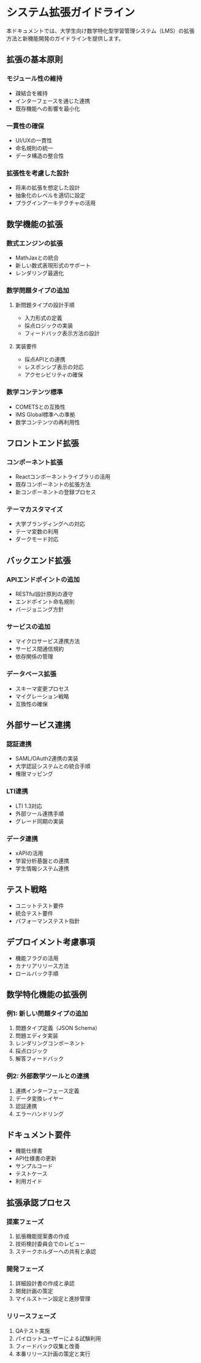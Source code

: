 # システム拡張ガイドライン

本ドキュメントでは、大学生向け数学特化型学習管理システム（LMS）の拡張方法と新機能開発のガイドラインを提供します。

## 拡張の基本原則

### モジュール性の維持

- 疎結合を維持
- インターフェースを通じた連携
- 既存機能への影響を最小化

### 一貫性の確保

- UI/UXの一貫性
- 命名規則の統一
- データ構造の整合性

### 拡張性を考慮した設計

- 将来の拡張を想定した設計
- 抽象化のレベルを適切に設定
- プラグインアーキテクチャの活用

## 数学機能の拡張

### 数式エンジンの拡張

- MathJaxとの統合
- 新しい数式表現形式のサポート
- レンダリング最適化

### 数学問題タイプの追加

1. 新問題タイプの設計手順
   - 入力形式の定義
   - 採点ロジックの実装
   - フィードバック表示方法の設計

2. 実装要件
   - 採点APIとの連携
   - レスポンシブ表示の対応
   - アクセシビリティの確保

### 数学コンテンツ標準

- COMETSとの互換性
- IMS Global標準への準拠
- 数学コンテンツの再利用性

## フロントエンド拡張

### コンポーネント拡張

- Reactコンポーネントライブラリの活用
- 既存コンポーネントの拡張方法
- 新コンポーネントの登録プロセス

### テーマカスタマイズ

- 大学ブランディングへの対応
- テーマ変数の利用
- ダークモード対応

## バックエンド拡張

### APIエンドポイントの追加

- RESTful設計原則の遵守
- エンドポイント命名規則
- バージョニング方針

### サービスの追加

- マイクロサービス連携方法
- サービス間通信規約
- 依存関係の管理

### データベース拡張

- スキーマ変更プロセス
- マイグレーション戦略
- 互換性の確保

## 外部サービス連携

### 認証連携

- SAML/OAuth2連携の実装
- 大学認証システムとの統合手順
- 権限マッピング

### LTI連携

- LTI 1.3対応
- 外部ツール連携手順
- グレード同期の実装

### データ連携

- xAPIの活用
- 学習分析基盤との連携
- 学生情報システム連携

## テスト戦略

- ユニットテスト要件
- 統合テスト要件
- パフォーマンステスト指針

## デプロイメント考慮事項

- 機能フラグの活用
- カナリアリリース方法
- ロールバック手順

## 数学特化機能の拡張例

### 例1: 新しい問題タイプの追加

1. 問題タイプ定義（JSON Schema）
2. 問題エディタ実装
3. レンダリングコンポーネント
4. 採点ロジック
5. 解答フィードバック

### 例2: 外部数学ツールとの連携

1. 連携インターフェース定義
2. データ変換レイヤー
3. 認証連携
4. エラーハンドリング

## ドキュメント要件

- 機能仕様書
- API仕様書の更新
- サンプルコード
- テストケース
- 利用ガイド

## 拡張承認プロセス

### 提案フェーズ

1. 拡張機能提案書の作成
2. 技術検討委員会でのレビュー
3. ステークホルダーへの共有と承認

### 開発フェーズ

1. 詳細設計書の作成と承認
2. 開発計画の策定
3. マイルストーン設定と進捗管理

### リリースフェーズ

1. QAテスト実施
2. パイロットユーザーによる試験利用
3. フィードバック収集と改善
4. 本番リリース計画の策定と実行
